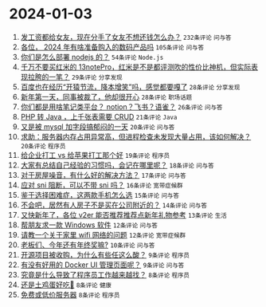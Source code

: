 # 2024-01-03

1. [发工资都给女友，现在分手了女友不想还钱怎么办？](https://www.v2ex.com/t/1005356) `232条评论` `问与答`
1. [各位， 2024 年有啥准备购入的数码产品吗](https://www.v2ex.com/t/1005346) `105条评论` `问与答`
1. [你们是怎么部署 nodejs 的？](https://www.v2ex.com/t/1005371) `54条评论` `Node.js`
1. [千万不要买红米的 13notePro，红米是不是都评测吹的性价比神机，但实际表现拉胯的一笔？](https://www.v2ex.com/t/1005390) `29条评论` `分享发现`
1. [百度也在经历“开猿节流，降本增笑”吗，感觉都要嘎了](https://www.v2ex.com/t/1005379) `28条评论` `分享发现`
1. [新年第一天，同事被裁了，他却很开心](https://www.v2ex.com/t/1005355) `28条评论` `职场话题`
1. [你们都是用啥笔记类平台？ notion？飞书？语雀？](https://www.v2ex.com/t/1005393) `26条评论` `问与答`
1. [PHP 转 Java ，上千张表需要 CRUD](https://www.v2ex.com/t/1005420) `21条评论` `Java`
1. [又是被 mysql 加字段搞郁闷的一天](https://www.v2ex.com/t/1005389) `20条评论` `问与答`
1. [求助：服务器内存占用异常高，但进程检查未发现大量占用，该如何解决？](https://www.v2ex.com/t/1005365) `20条评论` `程序员`
1. [给企业打工 vs 给苹果打工那个好](https://www.v2ex.com/t/1005378) `19条评论` `程序员`
1. [大家有总结自己经验的习惯吗，会记在哪里呢？](https://www.v2ex.com/t/1005359) `18条评论` `问与答`
1. [对于房屋噪音，有什么好的解决方法？](https://www.v2ex.com/t/1005352) `17条评论` `问与答`
1. [应对 sni 阻断，可以不带 sni 吗？](https://www.v2ex.com/t/1005387) `16条评论` `宽带症候群`
1. [鉴于选择困难症，这两款手机怎么选](https://www.v2ex.com/t/1005360) `15条评论` `问与答`
1. [不会吧，居然有人房子不是买在公司附近的？](https://www.v2ex.com/t/1005414) `14条评论` `问与答`
1. [又快新年了，各位 v2er 能否推荐推荐点新年礼物参考](https://www.v2ex.com/t/1005381) `13条评论` `生活`
1. [帮朋友求一款 Windows 软件](https://www.v2ex.com/t/1005348) `12条评论` `问与答`
1. [请教一个关于家里 wifi 网络的问题](https://www.v2ex.com/t/1005342) `12条评论` `宽带症候群`
1. [老板们、今年还有年终奖嘛?](https://www.v2ex.com/t/1005384) `10条评论` `问与答`
1. [开源项目被收购，为什么有些任这么酸？](https://www.v2ex.com/t/1005418) `9条评论` `程序员`
1. [有没有好用的 Docker UI 管理页面呢？](https://www.v2ex.com/t/1005407) `9条评论` `问与答`
1. [究竟是什么导致了程序员工作越来越找？](https://www.v2ex.com/t/1005368) `8条评论` `程序员`
1. [还是土鸡蛋好吃🥚](https://www.v2ex.com/t/1005366) `8条评论` `健康`
1. [免费或低价服务器](https://www.v2ex.com/t/1005341) `8条评论` `程序员`

